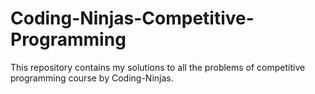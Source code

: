 # Coding-Ninjas-Competitive-Programming
This repository contains my solutions to all the problems of competitive programming course by Coding-Ninjas.
